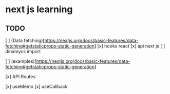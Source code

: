 # next js learning

## TODO

[ ] (Data fetching)[https://nextjs.org/docs/basic-features/data-fetching#getstaticprops-static-generation]
[x] hooks react
[x] api next js
[ ] dinamycs import

[ ] (examples)[https://nextjs.org/docs/basic-features/data-fetching#getstaticprops-static-generation]

[x] API Routes

[x] useMemo
[x] useCallback
